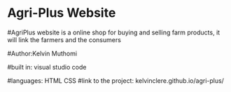 # Agri-Plus Website
#AgriPlus website is a online shop for buying and selling farm products, it will link the farmers and the consumers

#Author:Kelvin Muthomi

#built in:
visual studio code

#languages:
HTML
CSS
#link to the project: kelvinclere.github.io/agri-plus/
